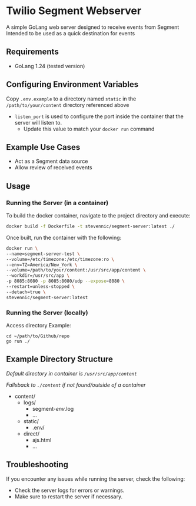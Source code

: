 **Twilio Segment Webserver**
==========================

A simple GoLang web server designed to receive events from Segment
Intended to be used as a quick destination for events

**Requirements**
---------------

* GoLang 1.24 (tested version)


**Configuring Environment Variables**
-------------------------------

Copy `.env.example` to a directory named `static` in the `/path/to/your/content` directory referenced above

- `listen_port` is used to configure the port inside the container that the server will listen to.
  - Update this value to match your `docker run` command


**Example Use Cases**
--------------------

* Act as a Segment data source
* Allow review of received events


**Usage**
-----

### Running the Server (in a container)

To build the docker container, navigate to the project directory and execute:
```bash
docker build -f Dockerfile -t stevennic/segment-server:latest ./
```

Once built, run the container with the following:
```bash
docker run \
--name=segment-server-test \
--volume=/etc/timezone:/etc/timezone:ro \
--env=TZ=America/New_York \
--volume=/path/to/your/content:/usr/src/app/content \
--workdir=/usr/src/app \
-p 8085:8080 -p 8085:8080/udp --expose=8080 \
--restart=unless-stopped \
--detach=true \
stevennic/segment-server:latest
```

### Running the Server (locally)

Access directory
Example:
```
cd ~/path/to/Github/repo
go run ./
```


**Example Directory Structure**
--------------------
*Default directory in container is `/usr/src/app/content`*

*Fallsback to `./content` if not found/outside of a container*

* content/
  * logs/
    * segment-*env*.log
    * ...
  * static/
    * .env/
  * direct/
    * ajs.html
    * ...


**Troubleshooting**
---------------

If you encounter any issues while running the server, check the following:

* Check the server logs for errors or warnings.
* Make sure to restart the server if necessary.
